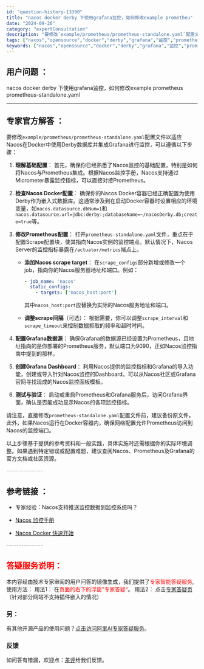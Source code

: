 ```yaml
---
id: "question-history-13390"
title: "nacos docker derby 下使用grafana监控，如何修改example prometheu"
date: "2024-09-26"
category: "expertConsultation"
description: "要修改`example/prometheus/prometheus-standalone.yaml`配置文件以适应Nacos在Docker中使用Derby数据库并集成Grafana进行监控，可以遵循以下步骤：1. **理解基础配置**：   首先，确保你已经熟悉了Nacos监控的基础配置，特别是如何"
tags: ["nacos","opensource","docker","derby","grafana","监控","prometheus"]
keywords: ["nacos","opensource","docker","derby","grafana","监控","prometheus"]
---
```


## 用户问题 ： 
 nacos docker derby 下使用grafana监控，如何修改example prometheus prometheus-standalone.yaml  

---------------
## 专家官方解答 ：

要修改`example/prometheus/prometheus-standalone.yaml`配置文件以适应Nacos在Docker中使用Derby数据库并集成Grafana进行监控，可以遵循以下步骤：

1. **理解基础配置**：
   首先，确保你已经熟悉了Nacos监控的基础配置，特别是如何将Nacos与Prometheus集成。根据Nacos监控手册，Nacos支持通过Micrometer暴露监控指标，可以直接对接Prometheus。

2. **检查Nacos Docker配置**：
   确保你的Nacos Docker容器已经正确配置为使用Derby作为嵌入式数据库。这通常涉及到在启动Docker容器时设置相应的环境变量，如`nacos.datasource.dbNum=1`和`nacos.datasource.url=jdbc:derby:;databaseName=~/nacosDerby.db;create=true`等。

3. **修改Prometheus配置**：
   打开`prometheus-standalone.yaml`文件，重点在于配置Scrape配置块，使其指向Nacos实例的监控端点。默认情况下，Nacos Server的监控指标暴露在`/actuator/metrics`端点上。

   - **添加Nacos scrape target**：
     在`scrape_configs`部分新增或修改一个job，指向你的Nacos服务器地址和端口。例如：
     ```yaml
     - job_name: 'nacos'
       static_configs:
         - targets: ['nacos_host:port']
     ```
     其中`nacos_host:port`应替换为实际的Nacos服务地址和端口。

   - **调整scrape间隔**（可选）：
     根据需要，你可以调整`scrape_interval`和`scrape_timeout`来控制数据抓取的频率和超时时间。

4. **配置Grafana数据源**：
   确保Grafana的数据源已经设置为Prometheus，且地址指向的是你部署的Prometheus服务，默认端口为9090，正如Nacos监控指南中提到的那样。

5. **创建Grafana Dashboard**：
   利用Nacos提供的监控指标和Grafana的导入功能，创建或导入针对Nacos监控的Dashboard。可以从Nacos社区或Grafana官网寻找现成的Nacos监控面板模板。

6. **测试与验证**：
   启动或重启Prometheus和Grafana服务后，访问Grafana界面，确认是否能成功显示Nacos的各项监控指标。

请注意，直接修改`prometheus-standalone.yaml`配置文件前，建议备份原文件。此外，如果Nacos运行在Docker容器内，确保网络配置允许Prometheus访问到Nacos的监控端口。

以上步骤基于提供的参考资料和一般实践，具体实施时还需根据你的实际环境调整。如果遇到特定错误或配置难题，建议查阅Nacos、Prometheus及Grafana的官方文档或社区资源。


<font color="#949494">---------------</font> 


## 参考链接 ：

* 专家经验：Nacos支持推送监控数据到监控系统吗？ 
 
 * [Nacos 监控手册](https://nacos.io/docs/latest/guide/admin/monitor-guide)
 
 * [Nacos Docker 快速开始](https://nacos.io/docs/latest/quickstart/quick-start-docker)


 <font color="#949494">---------------</font> 
 


## <font color="#FF0000">答疑服务说明：</font> 

本内容经由技术专家审阅的用户问答的镜像生成，我们提供了<font color="#FF0000">专家智能答疑服务</font>,使用方法：
用法1： 在<font color="#FF0000">页面的右下的浮窗”专家答疑“</font>。
用法2： 点击[专家答疑页](https://answer.opensource.alibaba.com/docs/intro)（针对部分网站不支持插件嵌入的情况）
### 另：


有其他开源产品的使用问题？[点击访问阿里AI专家答疑服务](https://answer.opensource.alibaba.com/docs/intro)。
### 反馈
如问答有错漏，欢迎点：[差评](https://ai.nacos.io/user/feedbackByEnhancerGradePOJOID?enhancerGradePOJOId=13885)给我们反馈。
